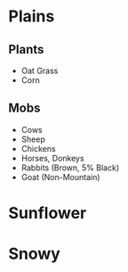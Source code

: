 # Plains
## Plants
- Oat Grass
- Corn
## Mobs
- Cows
- Sheep
- Chickens
- Horses, Donkeys
- Rabbits (Brown, 5% Black)
- Goat (Non-Mountain)

# Sunflower

# Snowy